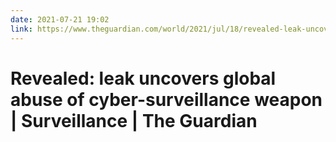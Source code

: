 ```yaml
---
date: 2021-07-21 19:02
link: https://www.theguardian.com/world/2021/jul/18/revealed-leak-uncovers-global-abuse-of-cyber-surveillance-weapon-nso-group-pegasus
---
```


# Revealed: leak uncovers global abuse of cyber-surveillance weapon | Surveillance | The Guardian
